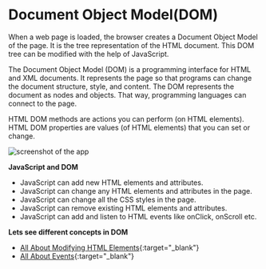 # Document Object Model(DOM)



When a web page is loaded, the browser creates a Document Object Model of the page. It is the tree representation of the HTML document. This DOM tree can be modified with the help of JavaScript.

The Document Object Model (DOM) is a programming interface for HTML and XML documents. It represents the page so that programs can change the document structure, style, and content. The DOM represents the document as nodes and objects. That way, programming languages can connect to the page.

HTML DOM methods are actions you can perform (on HTML elements).
HTML DOM properties are values (of HTML elements) that you can set or change.

![screenshot of the app](https://raw.githubusercontent.com/praveenorugantitech/praveenorugantitech-javascript-course/master/8_Document%20Object%20Model(DOM)/images/screenshot.png)


**JavaScript and DOM**

- JavaScript can add new HTML elements and attributes.
- JavaScript can change any HTML elements and attributes in the page.
- JavaScript can change all the CSS styles in the page.
- JavaScript can remove existing HTML elements and attributes.
- JavaScript can add and listen to HTML events like onClick, onScroll etc.


**Lets see different concepts in DOM**

- [All About Modifying HTML Elements](https://praveenorugantitech.github.io/praveenorugantitech-javascript-course/8_Document%20Object%20Model(DOM)/1_HTML%20Elements){:target="_blank"}
- [All About Events](https://praveenorugantitech.github.io/praveenorugantitech-javascript-course/8_Document%20Object%20Model(DOM)/2_Events){:target="_blank"}



